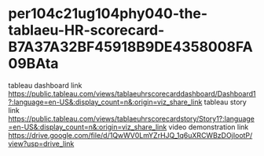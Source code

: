 # per104c21ug104phy040-the-tablaeu-HR-scorecard-B7A37A32BF45918B9DE4358008FA09BAta
tableau dashboard link https://public.tableau.com/views/tablaeuhrscorecarddashboard/Dashboard1?:language=en-US&:display_count=n&:origin=viz_share_link
tableau story link https://public.tableau.com/views/tablaeuhrscorecardstory/Story1?:language=en-US&:display_count=n&:origin=viz_share_link
video demonstration link https://drive.google.com/file/d/1QwWV0LmYZrHJQ_1q6uXRCWBzDOjIootP/view?usp=drive_link

